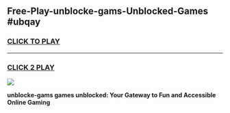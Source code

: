 
## Free-Play-unblocke-gams-Unblocked-Games #ubqay
<h3>
<a href="https://news.freeplayer.one?title=unblocke-gams&ref=8M">CLICK TO PLAY</a></h3>
<hr>

<h3>
<a href="https://news.freeplayer.one?title=unblocke-gams&ref=8M">CLICK 2 PLAY</a>
  
</h3>

<a href="https://news.freeplayer.one?title=unblocke-gams&ref=8M"><img src="https://clearcache.store/games.png"></a>


**unblocke-gams games unblocked: Your Gateway to Fun and Accessible Online Gaming**
